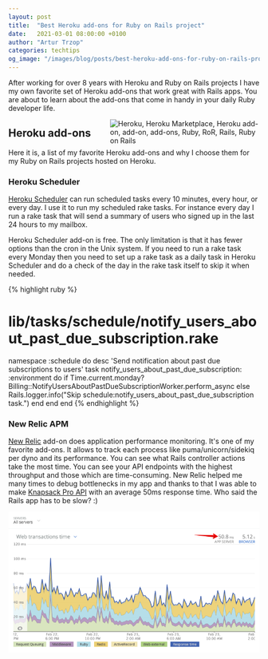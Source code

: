 ```yaml
---
layout: post
title:  "Best Heroku add-ons for Ruby on Rails project"
date:   2021-03-01 08:00:00 +0100
author: "Artur Trzop"
categories: techtips
og_image: "/images/blog/posts/best-heroku-add-ons-for-ruby-on-rails-project/heroku.jpeg"
---
```


After working for over 8 years with Heroku and Ruby on Rails projects I have my own favorite set of Heroku add-ons that work great with Rails apps. You are about to learn about the add-ons that come in handy in your daily Ruby developer life.

<img src="/images/blog/posts/best-heroku-add-ons-for-ruby-on-rails-project/heroku.jpeg" style="width:300px;margin-left: 15px;float:right;" alt="Heroku, Heroku Marketplace, Heroku add-on, add-on, add-ons, Ruby, RoR, Rails, Ruby on Rails" />

## Heroku add-ons

Here it is, a list of my favorite Heroku add-ons and why I choose them for my Ruby on Rails projects hosted on Heroku.

### Heroku Scheduler

[Heroku Scheduler](https://elements.heroku.com/addons/scheduler) can run scheduled tasks every 10 minutes, every hour, or every day. I use it to run my scheduled rake tasks. For instance every day I run a rake task that will send a summary of users who signed up in the last 24 hours to my mailbox.

Heroku Scheduler add-on is free. The only limitation is that it has fewer options than the cron in the Unix system. If you need to run a rake task every Monday then you need to set up a rake task as a daily task in Heroku Scheduler and do a check of the day in the rake task itself to skip it when needed.

{% highlight ruby %}
# lib/tasks/schedule/notify_users_about_past_due_subscription.rake
namespace :schedule do
  desc 'Send notification about past due subscriptions to users'
  task notify_users_about_past_due_subscription: :environment do
    if Time.current.monday?
      Billing::NotifyUsersAboutPastDueSubscriptionWorker.perform_async
    else
      Rails.logger.info("Skip schedule:notify_users_about_past_due_subscription task.")
    end
  end
end
{% endhighlight %}

### New Relic APM

[New Relic](https://elements.heroku.com/addons/newrelic) add-on does application performance monitoring. It's one of my favorite add-ons. It allows to track each process like puma/unicorn/sidekiq per dyno and its performance. You can see what Rails controller actions take the most time. You can see your API endpoints with the highest throughput and those which are time-consuming. New Relic helped me many times to debug bottlenecks in my app and thanks to that I was able to make [Knapsack Pro API](https://knapsackpro.com/?utm_source=docs_knapsackpro&utm_medium=blog_post&utm_campaign=best-heroku-add-ons-for-ruby-on-rails-project) with an average 50ms response time. Who said the Rails app has to be slow? :)

<img src="/images/blog/posts/best-heroku-add-ons-for-ruby-on-rails-project/new_relic_api_response_time.png" alt="New Relic, response time, Rails, Ruby, API" />
